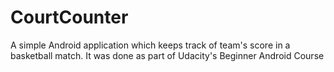 # CourtCounter
A simple Android application which keeps track of team's score in a basketball match.
It was done as part of Udacity's Beginner Android Course
